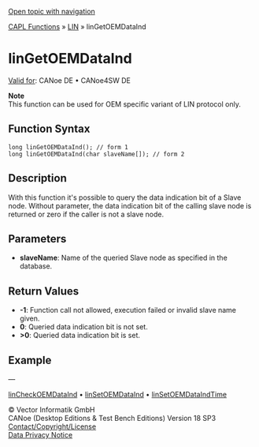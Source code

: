 [Open topic with navigation](../../../../../CANoeDEFamily.htm#Topics/CAPLFunctions/LIN/Functions/CAPLfunctionLINGetOEMDataInd.md)

[CAPL Functions](../../CAPLfunctions.md) » [LIN](../CAPLfunctionsLINOverview.md) » linGetOEMDataInd

# linGetOEMDataInd

[Valid for](../../../Shared/FeatureAvailability.md): CANoe DE • CANoe4SW DE

**Note**  
This function can be used for OEM specific variant of LIN protocol only.

## Function Syntax

```plaintext
long linGetOEMDataInd(); // form 1
long linGetOEMDataInd(char slaveName[]); // form 2
```

## Description

With this function it's possible to query the data indication bit of a Slave node. Without parameter, the data indication bit of the calling slave node is returned or zero if the caller is not a slave node.

## Parameters

- **slaveName**: Name of the queried Slave node as specified in the database.

## Return Values

- **-1**: Function call not allowed, execution failed or invalid slave name given.
- **0**: Queried data indication bit is not set.
- **>0**: Queried data indication bit is set.

## Example

—

[linCheckOEMDataInd](CAPLfunctionLINCheckOEMDataInd.md) • [linSetOEMDataInd](CAPLfunctionLINSetOEMDataInd.md) • [linSetOEMDataIndTime](CAPLfunctionLINSetOEMDataIndTime.md)

© Vector Informatik GmbH  
CANoe (Desktop Editions & Test Bench Editions) Version 18 SP3  
[Contact/Copyright/License](../../../Shared/ContactCopyrightLicense.md)  
[Data Privacy Notice](https://www.vector.com/int/en/company/get-info/privacy-policy/)

